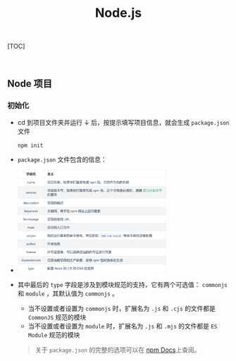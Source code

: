 <h1 align="center"><b>Node.js</b></h1><br>

[TOC]

<br>

## Node 项目

### 初始化

- cd 到项目文件夹并运行 ↓ 后，按提示填写项目信息，就会生成 `package.json` 文件
  ```batch {.line-numbers}
  npm init
  ```
- `package.json` 文件包含的信息：
- <img src="../img/Node_package.png" width="70%">

- 其中最后的 `type` 字段是涉及到模块规范的支持，它有两个可选值： `commonjs` 和 `module` ，其默认值为 `commonjs` 。

  - 当不设置或者设置为 `commonjs` 时，扩展名为 `.js` 和 `.cjs` 的文件都是 `CommonJS` 规范的模块
  - 当不设置或者设置为 `module` 时，扩展名为 `.js` 和 `.mjs` 的文件都是 `ES Module` 规范的模块

  > 关于 `package.json` 的完整的选项可以在 [npm Docs](https://docs.npmjs.com/cli/v8/configuring-npm/package-json/)上查阅。
